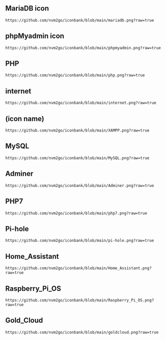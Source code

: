 ## MariaDB icon

```text
https://github.com/nvm2go/iconbank/blob/main/mariadb.png?raw=true
```

## phpMyadmin icon

```text
https://github.com/nvm2go/iconbank/blob/main/phpmyadmin.png?raw=true
```

## PHP 

```text
https://github.com/nvm2go/iconbank/blob/main/php.png?raw=true
```

## internet

```text
https://github.com/nvm2go/iconbank/blob/main/internet.png?raw=true
```

## (icon name)

```text
https://github.com/nvm2go/iconbank/blob/main/XAMPP.png?raw=true
```

## MySQL

```text
https://github.com/nvm2go/iconbank/blob/main/MySQL.png?raw=true
```

## Adminer

```text
https://github.com/nvm2go/iconbank/blob/main/Adminer.png?raw=true
```

## PHP7

```text
https://github.com/nvm2go/iconbank/blob/main/php7.png?raw=true
```

## Pi-hole

```text
https://github.com/nvm2go/iconbank/blob/main/pi-hole.png?raw=true
```

## Home_Assistant

```text
https://github.com/nvm2go/iconbank/blob/main/Home_Assistant.png?raw=true
```

## Raspberry_Pi_OS

```text
https://github.com/nvm2go/iconbank/blob/main/Raspberry_Pi_OS.png?raw=true
```

## Gold_Cloud

```text
https://github.com/nvm2go/iconbank/blob/main/goldcloud.png?raw=true
```



